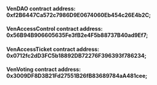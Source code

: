 #### VenDAO contract address: 0xf2B6447Ca572c7986D9E0674060Eb454c26E4b2C;
#### VenAccessControl contract address: 0x56B94B906605635Fe3fB2e4F5b88737B40ad9Ef7;
#### VenAccessTicket contract address: 0x0712fc2dD3FC5b18892DB72276F396393f786234;
#### VenVoting contract address: 0x3009DF8D3B21Fd27551B26fB83689784aA481cee;